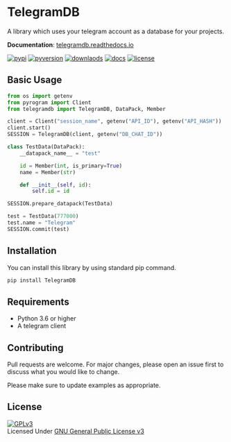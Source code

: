 # TelegramDB
A library which uses your telegram account as a database for your projects.

**Documentation**: [telegramdb.readthedocs.io](https://telegramdb.readthedocs.io/) 

[![pypi](https://img.shields.io/pypi/v/telegramdb.svg)](https://pypi.org/project/TelegramDB)
[![pyversion](https://img.shields.io/pypi/pyversions/telegramdb.svg)](https://pypi.org/project/TelegramDB)
[![downlaods](https://img.shields.io/pypi/dm/TelegramDB)](https://pypistats.org/packages/telegramdb)
[![docs](https://readthedocs.org/projects/telegramdb/badge/?version=stable)](https://telegramdb.readthedocs.io/en/latest/)
[![license](https://img.shields.io/pypi/l/telegramdb.svg)](https://www.gnu.org/licenses/gpl-3.0.en.html)

## Basic Usage
```python
from os import getenv
from pyrogram import Client
from telegramdb import TelegramDB, DataPack, Member

client = Client("session_name", getenv("API_ID"), getenv("API_HASH"))
client.start()
SESSION = TelegramDB(client, getenv("DB_CHAT_ID"))

class TestData(DataPack):
    __datapack_name__ = "test"

    id = Member(int, is_primary=True)
    name = Member(str)

    def __init__(self, id):
        self.id = id

SESSION.prepare_datapack(TestData)

test = TestData(777000)
test.name = "Telegram"
SESSION.commit(test)
```

## Installation
You can install this library by using standard pip command.
```bash
pip install TelegramDB
```

## Requirements
- Python 3.6 or higher
- A telegram client

## Contributing
Pull requests are welcome. For major changes, please open an issue first to discuss what you would like to change.

Please make sure to update examples as appropriate.

## License
[![GPLv3](https://www.gnu.org/graphics/gplv3-127x51.png)](https://www.gnu.org/licenses/gpl-3.0.en.html)
<br>Licensed Under <a href="https://www.gnu.org/licenses/gpl-3.0.en.html">GNU General Public License v3</a>
